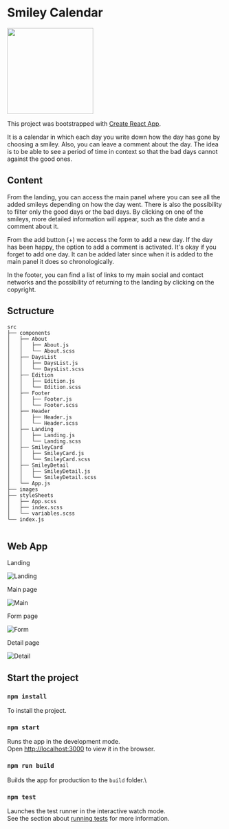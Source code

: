 # Smiley Calendar
<img src="https://media.giphy.com/media/Ww26UTo6jq36WnRl5l/giphy.gif" width="200">

This project was bootstrapped with [Create React App](https://github.com/facebook/create-react-app).

It is a calendar in which each day you write down how the day has gone by choosing a smiley. Also, you can leave a comment about the day. The idea is to be able to see a period of time in context so that the bad days cannot against the good ones.

## Content

From the landing, you can access the main panel where you can see all the added smileys depending on how the day went. There is also the possibility to filter only the good days or the bad days. By clicking on one of the smileys, more detailed information will appear, such as the date and a comment about it.

From the add button (+) we access the form to add a new day. If the day has been happy, the option to add a comment is activated.
It's okay if you forget to add one day. It can be added later since when it is added to the main panel it does so chronologically.

In the footer, you can find a list of links to my main social and contact networks and the possibility of returning to the landing by clicking on the copyright.

## Sctructure

~~~
src
├── components
│   ├── About
│   │   ├── About.js
│   │   └── About.scss
│   ├── DaysList
│   │   ├── DaysList.js
│   │   └── DaysList.scss
│   ├── Edition
│   │   ├── Edition.js
│   │   └── Edition.scss
│   ├── Footer
│   │   ├── Footer.js
│   │   └── Footer.scss
│   ├── Header 
│   │   ├── Header.js
│   │   └── Header.scss
│   ├── Landing
│   │   ├── Landing.js
│   │   └── Landing.scss
│   ├── SmileyCard
│   │   ├── SmileyCard.js
│   │   └── SmileyCard.scss
│   ├── SmileyDetail
│   │   ├── SmileyDetail.js
│   │   └── SmileyDetail.scss
│   └── App.js
├── images
├── styleSheets
│   ├── App.scss
│   ├── index.scss
│   └── variables.scss
└── index.js


~~~

## Web App

Landing

![Landing](https://i.ibb.co/KzFY9qt/smiley-calendar.png)

Main page

![Main](https://i.ibb.co/cLRB4kM/Captura-de-pantalla-2020-12-30-a-las-12-13-32.png)

Form page

![Form](https://i.ibb.co/h8TQSPZ/Captura-de-pantalla-2020-12-30-a-las-12-13-56.png)

Detail page

![Detail](https://i.ibb.co/j5HpW2V/Captura-de-pantalla-2020-12-30-a-las-15-56-02.png)

## Start the project

### `npm install`

To install the project.

### `npm start`

Runs the app in the development mode.\
Open [http://localhost:3000](http://localhost:3000) to view it in the browser.

### `npm run build`

Builds the app for production to the `build` folder.\

### `npm test`

Launches the test runner in the interactive watch mode.\
See the section about [running tests](https://facebook.github.io/create-react-app/docs/running-tests) for more information.

